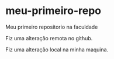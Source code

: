 # meu-primeiro-repo
Meu primeiro repositorio na faculdade

Fiz uma alteração remota no github.

Fiz uma alteração local na minha maquina.